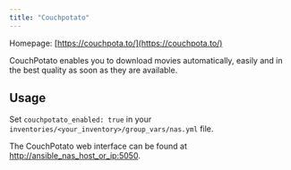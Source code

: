 ```yaml
---
title: "Couchpotato"
---
```


Homepage: [https://couchpota.to/](https://couchpota.to/)

CouchPotato enables you to download movies automatically, easily and in the best quality as soon as they are available.

## Usage

Set `couchpotato_enabled: true` in your `inventories/<your_inventory>/group_vars/nas.yml` file.

The CouchPotato web interface can be found at [http://ansible_nas_host_or_ip:5050](http://ansible_nas_host_or_ip:5050).
